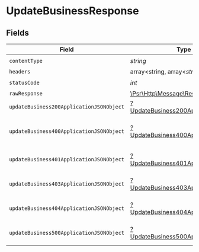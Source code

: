 # UpdateBusinessResponse


## Fields

| Field                                                                                                        | Type                                                                                                         | Required                                                                                                     | Description                                                                                                  |
| ------------------------------------------------------------------------------------------------------------ | ------------------------------------------------------------------------------------------------------------ | ------------------------------------------------------------------------------------------------------------ | ------------------------------------------------------------------------------------------------------------ |
| `contentType`                                                                                                | *string*                                                                                                     | :heavy_check_mark:                                                                                           | N/A                                                                                                          |
| `headers`                                                                                                    | array<string, array<*string*>>                                                                               | :heavy_minus_sign:                                                                                           | N/A                                                                                                          |
| `statusCode`                                                                                                 | *int*                                                                                                        | :heavy_check_mark:                                                                                           | N/A                                                                                                          |
| `rawResponse`                                                                                                | [\Psr\Http\Message\ResponseInterface](https://www.php-fig.org/psr/psr-7/#33-psrhttpmessageresponseinterface) | :heavy_minus_sign:                                                                                           | N/A                                                                                                          |
| `updateBusiness200ApplicationJSONObject`                                                                     | [?UpdateBusiness200ApplicationJSON](../../models/operations/UpdateBusiness200ApplicationJSON.md)             | :heavy_minus_sign:                                                                                           | OK                                                                                                           |
| `updateBusiness400ApplicationJSONObject`                                                                     | [?UpdateBusiness400ApplicationJSON](../../models/operations/UpdateBusiness400ApplicationJSON.md)             | :heavy_minus_sign:                                                                                           | Error response for validation                                                                                |
| `updateBusiness401ApplicationJSONObject`                                                                     | [?UpdateBusiness401ApplicationJSON](../../models/operations/UpdateBusiness401ApplicationJSON.md)             | :heavy_minus_sign:                                                                                           | General error response                                                                                       |
| `updateBusiness403ApplicationJSONObject`                                                                     | [?UpdateBusiness403ApplicationJSON](../../models/operations/UpdateBusiness403ApplicationJSON.md)             | :heavy_minus_sign:                                                                                           | General error response                                                                                       |
| `updateBusiness404ApplicationJSONObject`                                                                     | [?UpdateBusiness404ApplicationJSON](../../models/operations/UpdateBusiness404ApplicationJSON.md)             | :heavy_minus_sign:                                                                                           | General error response                                                                                       |
| `updateBusiness500ApplicationJSONObject`                                                                     | [?UpdateBusiness500ApplicationJSON](../../models/operations/UpdateBusiness500ApplicationJSON.md)             | :heavy_minus_sign:                                                                                           | General error response                                                                                       |